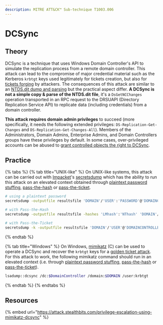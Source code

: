 ```yaml
---
description: MITRE ATT&CK™ Sub-technique T1003.006
---
```


# DCSync

## Theory

DCSync is a technique that uses Windows Domain Controller's API to simulate the replication process from a remote domain controller. This attack can lead to the compromise of major credential material such as the Kerberos `krbtgt` keys used legitimately for tickets creation, but also for [tickets forging](../../abusing-kerberos/forged-tickets.md) by attackers. The consequences of this attack are similar to an [NTDS.dit dump and parsing](ntds.dit.md) but the practical aspect differ. **A DCSync is not a simple copy & parse of the NTDS.dit file**, it's a `DsGetNCChanges` operation transported in an RPC request to the DRSUAPI \(Directory Replication Service API\) to replicate data \(including credentials\) from a domain controller.

**This attack requires domain admin privileges** to succeed \(more specifically, it needs the following extended privileges: `DS-Replication-Get-Changes`  and `DS-Replication-Get-Changes-All`\). Members of the Administrators, Domain Admins, Enterprise Admins, and Domain Controllers groups have these privileges by default. In some cases, over-privileged accounts can be abused to [grant controlled objects the right to DCSync](../../abusing-aces/granting-genericall.md).

## Practice

{% tabs %}
{% tab title="UNIX-like" %}
On UNIX-like systems, this attack can be carried out with [Impacket](https://github.com/SecureAuthCorp/impacket/)'s [secretsdump](https://github.com/SecureAuthCorp/impacket/blob/master/examples/secretsdump.py) which has the ability to run this attack on an elevated context obtained through [plaintext password stuffing](../bruteforcing/stuffing.md), [pass-the-hash](../../abusing-lm-and-ntlm/pass-the-hash.md) or [pass-the-ticket](../../abusing-kerberos/pass-the-ticket.md).

```bash
# using a plaintext password
secretsdump -outputfile resultsfile 'DOMAIN'/'USER':'PASSWORD'@'DOMAINCONTROLLER'

# with Pass-the-Hash
secretsdump -outputfile resultsfile -hashes 'LMhash':'NThash' 'DOMAIN'/'USER'@'DOMAINCONTROLLER'

# with Pass-the-Ticket
secretsdump -k -outputfile resultsfile 'DOMAIN'/'USER'@'DOMAINCONTROLLER'
```
{% endtab %}

{% tab title="Windows" %}
On Windows, [mimikatz](https://github.com/gentilkiwi/mimikatz) \(C\) can be used to operate a DCSync and recover the `krbtgt` keys for a [golden ticket attack](../../abusing-kerberos/forged-tickets.md#golden-ticket). For this attack to work, the following mimikatz command should run in an elevated context \(i.e. through [plaintext password stuffing](../bruteforcing/stuffing.md#runas), [pass-the-hash](../../abusing-lm-and-ntlm/pass-the-hash.md) or [pass-the-ticket](../../abusing-kerberos/pass-the-ticket.md)\).

```bash
lsadump::dcsync /dc:$DomainController /domain:$DOMAIN /user:krbtgt
```
{% endtab %}
{% endtabs %}

## Resources

{% embed url="https://attack.stealthbits.com/privilege-escalation-using-mimikatz-dcsync" %}


